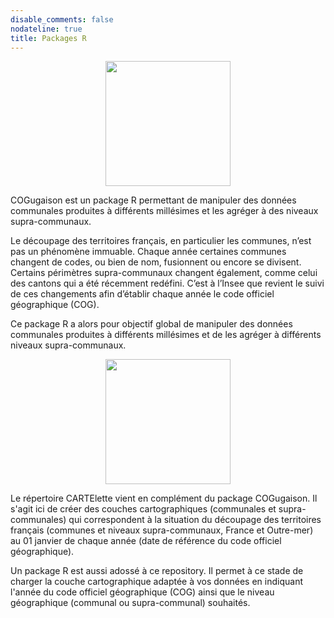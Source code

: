 ```yaml
---
disable_comments: false
nodateline: true
title: Packages R
---
```


<center><a href="https://antuki.github.io/COGugaison/"><img src="https://antuki.github.io/img/COGugaison_small.png" width="200"></a></center>

COGugaison est un package R permettant de manipuler des données communales produites à différents millésimes et les agréger à des niveaux supra-communaux. 

Le découpage des territoires français, en particulier les communes, n’est pas un phénomène immuable. Chaque année certaines communes changent de codes, ou bien de nom, fusionnent ou encore se divisent. Certains périmètres supra-communaux changent également, comme celui des cantons qui a été récemment redéfini. C’est à l’Insee que revient le suivi de ces changements afin d’établir chaque année le code officiel géographique (COG).

Ce package R a alors pour objectif global de manipuler des données communales produites à différents millésimes et de les agréger à différents niveaux supra-communaux. 

<center><a href="https://github.com/antuki/CARTElette"><img src="https://antuki.github.io/img/CARTElette_small.png" width="200"></a></center>

Le répertoire CARTElette vient en complément du package COGugaison. Il s'agit ici de créer des couches cartographiques (communales et supra-communales) qui correspondent à la situation du découpage des territoires français (communes et niveaux supra-communaux, France et Outre-mer) au 01 janvier de chaque année (date de référence du code officiel géographique).

Un package R est aussi adossé à ce repository. Il permet à ce stade de charger la couche cartographique adaptée à vos données en indiquant l'année du code officiel géographique (COG) ainsi que le niveau géographique (communal ou supra-communal) souhaités.